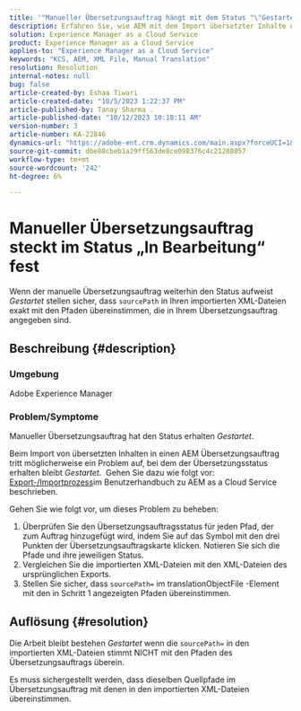 ```yaml
---
title: '"Manueller Übersetzungsauftrag hängt mit dem Status "\"Gestartet\""'
description: Erfahren Sie, wie AEM mit dem Import übersetzter Inhalte umgeht und warum der Übersetzungsstatus "Gestartet"hängt.
solution: Experience Manager as a Cloud Service
product: Experience Manager as a Cloud Service
applies-to: "Experience Manager as a Cloud Service"
keywords: "KCS, AEM, XML File, Manual Translation"
resolution: Resolution
internal-notes: null
bug: false
article-created-by: Eshaa Tiwari
article-created-date: "10/5/2023 1:22:37 PM"
article-published-by: Tanay Sharma .
article-published-date: "10/12/2023 10:18:11 AM"
version-number: 3
article-number: KA-22846
dynamics-url: "https://adobe-ent.crm.dynamics.com/main.aspx?forceUCI=1&pagetype=entityrecord&etn=knowledgearticle&id=fe0bc93f-8263-ee11-be6e-6045bd0061cb"
source-git-commit: dbe88cbeb1a29ff563de8ce098376c4c21288057
workflow-type: tm+mt
source-wordcount: '242'
ht-degree: 6%

---
```


# Manueller Übersetzungsauftrag steckt im Status „In Bearbeitung“ fest


Wenn der manuelle Übersetzungsauftrag weiterhin den Status aufweist *Gestartet* stellen sicher, dass `sourcePath` in Ihren importierten XML-Dateien exakt mit den Pfaden übereinstimmen, die in Ihrem Übersetzungsauftrag angegeben sind.

## Beschreibung {#description}


### Umgebung

Adobe Experience Manager



### Problem/Symptome

Manueller Übersetzungsauftrag hat den Status erhalten *Gestartet*.

Beim Import von übersetzten Inhalten in einen AEM Übersetzungsauftrag tritt möglicherweise ein Problem auf, bei dem der Übersetzungsstatus erhalten bleibt *Gestartet*.  Gehen Sie dazu wie folgt vor: [Export-/Importprozess](https://experienceleague.adobe.com/docs/experience-manager-cloud-service/content/sites/administering/reusing-content/translation/managing-projects.html#import-export)im Benutzerhandbuch zu AEM as a Cloud Service beschrieben.



Gehen Sie wie folgt vor, um dieses Problem zu beheben:



1. Überprüfen Sie den Übersetzungsauftragsstatus für jeden Pfad, der zum Auftrag hinzugefügt wird, indem Sie auf das Symbol mit den drei Punkten der Übersetzungsauftragskarte klicken. Notieren Sie sich die Pfade und ihre jeweiligen Status.
2. Vergleichen Sie die importierten XML-Dateien mit den XML-Dateien des ursprünglichen Exports.
3. Stellen Sie sicher, dass `sourcePath=` im translationObjectFile -Element mit den in Schritt 1 angezeigten Pfaden übereinstimmen.





## Auflösung {#resolution}


Die Arbeit bleibt bestehen *Gestartet* wenn die `sourcePath=` in den importierten XML-Dateien stimmt NICHT mit den Pfaden des Übersetzungsauftrags überein.

Es muss sichergestellt werden, dass dieselben Quellpfade im Übersetzungsauftrag mit denen in den importierten XML-Dateien übereinstimmen.
